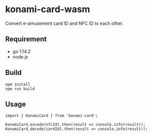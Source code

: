 # konami-card-wasm
Convert e-amusement card ID and NFC ID to each other.

## Requirement
- go 1.14.2
- node.js

## Build
```shell script
npm install
npm run build
```

## Usage
```node
import { KonamiCard } from 'konami-card';

KonamiCard.encode(nfcId).then(result => console.info(result));
KonamiCard.decode(cardId).then(result => console.info(result));
```
